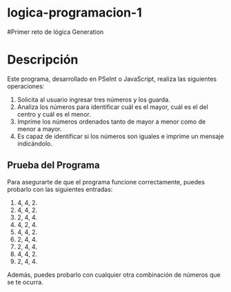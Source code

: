 # logica-programacion-1
#Primer reto de lógica Generation

# Descripción

Este programa, desarrollado en PSeInt o JavaScript, realiza las siguientes operaciones:

1. Solicita al usuario ingresar tres números y los guarda.
2. Analiza los números para identificar cuál es el mayor, cuál es el del centro y cuál es el menor.
3. Imprime los números ordenados tanto de mayor a menor como de menor a mayor.
4. Es capaz de identificar si los números son iguales e imprime un mensaje indicándolo.

## Prueba del Programa

Para asegurarte de que el programa funcione correctamente, puedes probarlo con las siguientes entradas:

1. 4, 4, 2.
2. 4, 4, 2.
3. 2, 4, 4.
4. 4, 2, 4.
5. 4, 4, 2.
6. 2, 4, 4.
7. 2, 4, 4.
8. 4, 4, 2.
9. 2, 4, 4.

Además, puedes probarlo con cualquier otra combinación de números que se te ocurra.
